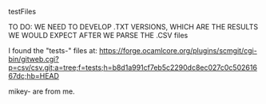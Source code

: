 testFiles

TO DO: WE NEED TO DEVELOP .TXT VERSIONS, WHICH ARE THE RESULTS WE WOULD EXPECT AFTER WE PARSE THE .CSV files


I found the "tests-" files at:
https://forge.ocamlcore.org/plugins/scmgit/cgi-bin/gitweb.cgi?p=csv/csv.git;a=tree;f=tests;h=b8d1a991cf7eb5c2290dc8ec027c0c50261667dc;hb=HEAD

mikey- are from me.
